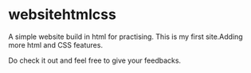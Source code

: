 # websitehtmlcss

A simple website build in html for practising.
This is my first site.Adding more html and CSS features.

Do check it out and feel free to give your feedbacks.
